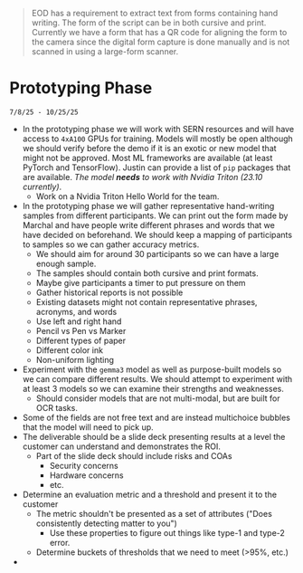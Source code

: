 > EOD has a requirement to extract text from forms containing hand writing. The form of the script can be in both cursive and print. Currently we have a form that has a QR code for aligning the form to the camera since the digital form capture is done manually and is not scanned in using a large-form scanner. 

# Prototyping Phase
`7/8/25 - 10/25/25`

- In the prototyping phase we will work with SERN resources and will have access to `4xA100` GPUs for training. Models will mostly be open although we should verify before the demo if it is an exotic or new model that might not be approved. Most ML frameworks are available (at least PyTorch and TensorFlow). Justin can provide a list of `pip` packages that are available. *The model **needs** to work with Nvidia Triton (23.10 currently)*.
	- Work on a Nvidia Triton Hello World for the team.
- In the prototyping phase we will gather representative hand-writing samples from different participants. We can print out the form made by Marchal and have people write different phrases and words that we have decided on beforehand. We should keep a mapping of participants to samples so we can gather accuracy metrics.
	- We should aim for around 30 participants so we can have a large enough sample.
	- The samples should contain both cursive and print formats.
	- Maybe give participants a timer to put pressure on them
	- Gather historical reports is not possible
	- Existing datasets might not contain representative phrases, acronyms, and words
	- Use left and right hand
	- Pencil vs Pen vs Marker
	- Different types of paper
	- Different color ink
	- Non-uniform lighting
- Experiment with the `gemma3` model as well as purpose-built models so we can compare different results. We should attempt to experiment with at least 3 models so we can examine their strengths and weaknesses.
	- Should consider models that are not multi-modal, but are built for OCR tasks.
- Some of the fields are not free text and are instead multichoice bubbles that the model will need to pick up.
- The deliverable should be a slide deck presenting results at a level the customer can understand and demonstrates the ROI. 
	- Part of the slide deck should include risks and COAs
		- Security concerns
		- Hardware concerns
		- etc.
- Determine an evaluation metric and a threshold and present it to the customer
	- The metric shouldn't be presented as a set of attributes ("Does consistently detecting matter to you")
		- Use these properties to figure out things like type-1 and type-2 error.
	- Determine buckets of thresholds that we need to meet (>95%, etc.)
- 